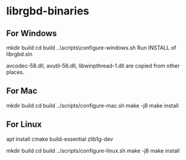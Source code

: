 # librgbd-binaries

## For Windows

mkdir build
cd build
..\scripts\configure-windows.sh
Run INSTALL of librgbd.sln

avcodec-58.dll, avutil-56.dll, libwinpthread-1.dll are copied from other places.

## For Mac

mkdir build
cd build
../scripts/configure-mac.sh
make -j8
make install

## For Linux

apt install cmake build-essential zlib1g-dev

mkdir build
cd build
../scripts/configure-linux.sh
make -j8
make install
